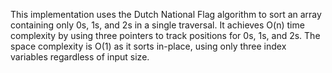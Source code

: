 This implementation uses the Dutch National Flag algorithm to sort an array containing only 0s, 1s, and 2s in a single traversal. It achieves O(n) time complexity by using three pointers to track positions for 0s, 1s, and 2s. The space complexity is O(1) as it sorts in-place, using only three index variables regardless of input size.